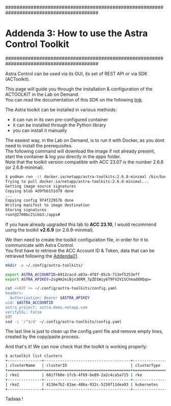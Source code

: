 #########################################################################################
# Addenda 3: How to use the Astra Control Toolkit
#########################################################################################

Astra Control can be used via its GUI, its set of REST API or via SDK (ACToolkit).  

This page will guide you through the installation & configuration of the ACTOOLKIT in the Lab on Demand.  
You can read the documentation of this SDK on the following [link](https://github.com/NetApp/netapp-astra-toolkits).  

The Astra toolkit can be installed in various methods:  
- it can run in its own pre-configured container
- it can be installed through the Python library
- you can install it manually

The easiest way, in the Lab on Demand, is to run it with Docker, as you dont need to install the prerequisites.  
The following command will download the image if not already present, start the container & log you directly in the _apps_ folder.  
Note that the toolkit version compatible with ACC 23.07 is the number 2.6.8 (or 2.6.8-minimal).  
```bash
$ podman run -it docker.io/netapp/astra-toolkits:2.6.8-minimal /bin/bash
Trying to pull docker.io/netapp/astra-toolkits:2.6.8-minimal...
Getting image source signatures
Copying blob 4d9fbb151d79 done  
...
Copying config 9f4f22957b done  
Writing manifest to image destination
Storing signatures
root@2700bc21cbb3:/apps#
```

If you have already upgraded this lab to **ACC 23.10**, I would recommend using the toolkit **v2.6.9** (or 2.6.9-minimal).  

We then need to create the toolkit configuration file, in order for it to communicate with Astra Control.  
You first have to retrieve the ACC Account ID & Token, data that can be retrieved following the [Addenda01](../Addenda01/).  
```bash
mkdir -p ~/.config/astra-toolkits/

export ASTRA_ACCOUNTID=6912cacd-a03a-4f8f-85cb-713ef5253eff
export ASTRA_APIKEY=2sgHm2eiBjn36RM_7pZD1Wiy6T9FV2V1SChmad80Qqo=

cat <<EOT >> ~/.config/astra-toolkits/config.yaml
headers:
  Authorization: Bearer $ASTRA_APIKEY
uid: $ASTRA_ACCOUNTID
astra_project: astra.demo.netapp.com
verifySSL: False
EOT
sed -i '/^$/d' ~/.config/astra-toolkits/config.yaml
```
The last line is just to clean up the config.yaml file and remove empty lines, created by the copy/paste process.  

And that's it! We can now check that the toolkit is working properly:
```bash
$ actoolkit list clusters
+---------------+--------------------------------------+---------------+------------+---------+----------------+-----------------------+
| clusterName   | clusterID                            | clusterType   | location   | state   | managedState   | tridentStateAllowed   |
+===============+======================================+===============+============+=========+================+=======================+
| rke1          | 601ff60e-1fcb-4f69-be89-2a2c4ca5a715 | rke           |            | running | managed        | unmanaged             |
+---------------+--------------------------------------+---------------+------------+---------+----------------+-----------------------+
| rke2          | 4136e7b2-83ae-486a-932c-5258f11dea93 | kubernetes    |            | running | managed        | unmanaged             |
+---------------+--------------------------------------+---------------+------------+---------+----------------+-----------------------+
```

Tadaaa !
